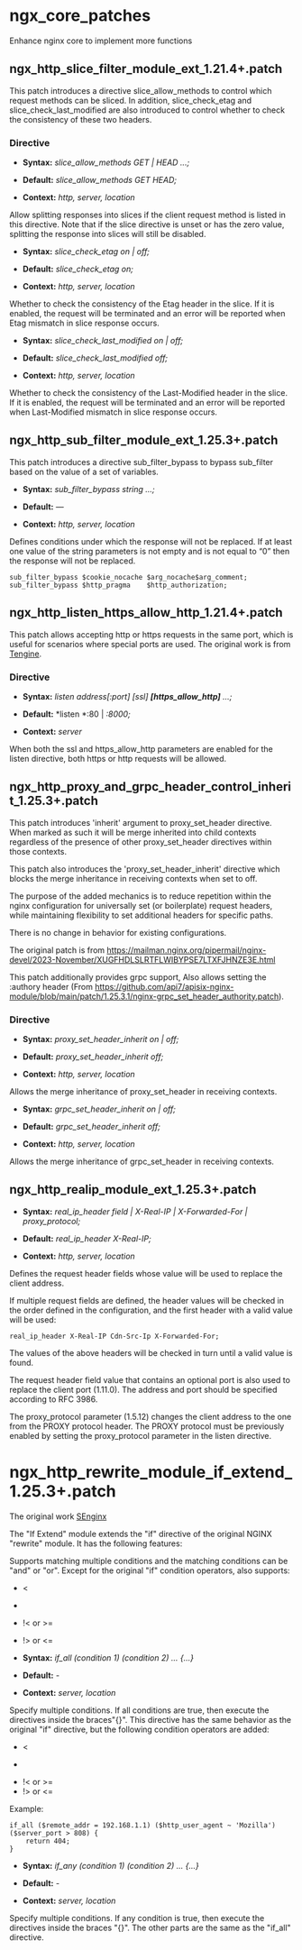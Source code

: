 # ngx_core_patches

Enhance nginx core to implement more functions

## ngx_http_slice_filter_module_ext_1.21.4+.patch

This patch introduces a directive slice_allow_methods to control which request methods can be sliced. In addition, slice_check_etag and slice_check_last_modified are also introduced to control whether to check the consistency of these two headers.

### Directive

* **Syntax:** *slice_allow_methods GET | HEAD ...;*

* **Default:** *slice_allow_methods GET HEAD;*

* **Context:** *http, server, location*

Allow splitting responses into slices if the client request method is listed in this directive. Note that if the slice directive is unset or has the zero value, splitting the response into slices will still be disabled.

* **Syntax:** *slice_check_etag on | off;*

* **Default:** *slice_check_etag on;*

* **Context:** *http, server, location*

Whether to check the consistency of the Etag header in the slice. If it is enabled, the request will be terminated and an error will be reported when Etag mismatch in slice response occurs.

* **Syntax:** *slice_check_last_modified on | off;*

* **Default:** *slice_check_last_modified off;*

* **Context:** *http, server, location*

Whether to check the consistency of the Last-Modified header in the slice. If it is enabled, the request will be terminated and an error will be reported when Last-Modified mismatch in slice response occurs.

## ngx_http_sub_filter_module_ext_1.25.3+.patch

This patch introduces a directive sub_filter_bypass to bypass sub_filter based on the value of a set of variables.

* **Syntax:** *sub_filter_bypass string ...;*

* **Default:** *—*

* **Context:** *http, server, location*

Defines conditions under which the response will not be replaced. If at least one value of the string parameters is not empty and is not equal to “0” then the response will not be replaced.

```
sub_filter_bypass $cookie_nocache $arg_nocache$arg_comment;
sub_filter_bypass $http_pragma    $http_authorization;
```

## ngx_http_listen_https_allow_http_1.21.4+.patch

This patch allows accepting http or https requests in the same port, which is useful for scenarios where special ports are used. The original work is from [Tengine](https://github.com/alibaba/tengine).

### Directive

* **Syntax:** *listen address[:port] [ssl] **[https_allow_http]** ...;*

* **Default:** *listen *:80 | *:8000;*

* **Context:** *server*

When both the ssl and https_allow_http parameters are enabled for the listen directive, both https or http requests will be allowed.

## ngx_http_proxy_and_grpc_header_control_inherit_1.25.3+.patch

This patch introduces 'inherit' argument to proxy_set_header
directive. When marked as such it will be merge inherited into child
contexts regardless of the presence of other proxy_set_header
directives within those contexts.

This patch also introduces the 'proxy_set_header_inherit' directive
which blocks the merge inheritance in receiving contexts when set to off.

The purpose of the added mechanics is to reduce repetition within the
nginx configuration for universally set (or boilerplate) request
headers, while maintaining flexibility to set additional headers for
specific paths.

There is no change in behavior for existing configurations.

The original patch is from https://mailman.nginx.org/pipermail/nginx-devel/2023-November/XUGFHDLSLRTFLWIBYPSE7LTXFJHNZE3E.html

This patch additionally provides grpc support, Also allows setting the :authory header (From https://github.com/api7/apisix-nginx-module/blob/main/patch/1.25.3.1/nginx-grpc_set_header_authority.patch).

### Directive

* **Syntax:** *proxy_set_header_inherit on | off;*

* **Default:** *proxy_set_header_inherit off;*

* **Context:** *http, server, location*

Allows the merge inheritance of proxy_set_header in receiving contexts.

* **Syntax:** *grpc_set_header_inherit on | off;*

* **Default:** *grpc_set_header_inherit off;*

* **Context:** *http, server, location*

Allows the merge inheritance of grpc_set_header in receiving contexts.

## ngx_http_realip_module_ext_1.25.3+.patch

* **Syntax:** *real_ip_header field | X-Real-IP | X-Forwarded-For | proxy_protocol;*

* **Default:** *real_ip_header X-Real-IP;*

* **Context:** *http, server, location*

Defines the request header fields whose value will be used to replace the client address. 

If multiple request fields are defined, the header values ​​will be checked in the order defined in the configuration, and the first header with a valid value will be used:

```
real_ip_header X-Real-IP Cdn-Src-Ip X-Forwarded-For;
```
The values ​​of the above headers will be checked in turn until a valid value is found.

The request header field value that contains an optional port is also used to replace the client port (1.11.0). The address and port should be specified according to RFC 3986.

The proxy_protocol parameter (1.5.12) changes the client address to the one from the PROXY protocol header. The PROXY protocol must be previously enabled by setting the proxy_protocol parameter in the listen directive.

# ngx_http_rewrite_module_if_extend_1.25.3+.patch

The original work [SEnginx](https://github.com/NeusoftSecurity/SEnginx)

The "If Extend" module extends the "if" directive of the original NGINX "rewrite" module. It has the following features:

Supports matching multiple conditions and the matching conditions can be "and" or "or".
Except for the original "if" condition operators, also supports:
* <
* >
* !< or >=
* !> or <=

* **Syntax:** *if_all (condition 1) (condition 2) ... {...}*

* **Default:** *-*

* **Context:** *server, location*

Specify multiple conditions. If all conditions are true, then execute the directives inside the braces"{}". This directive has the same behavior as the original "if" directive, but the following condition operators are added:
* <
* >
* !< or >=
* !> or <=

Example:
```
if_all ($remote_addr = 192.168.1.1) ($http_user_agent ~ 'Mozilla') ($server_port > 808) {
    return 404;
}
```

* **Syntax:** *if_any (condition 1) (condition 2) ... {...}*

* **Default:** *-*

* **Context:** *server, location*

Specify multiple conditions. If any condition is true, then execute the directives inside the braces "{}". The other parts are the same as the "if_all" directive.